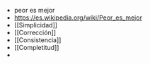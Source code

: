- peor es mejor
- https://es.wikipedia.org/wiki/Peor_es_mejor
- [[Simplicidad]]
- [[Corrección]]
- [[Consistencia]]
- [[Completitud]]
-